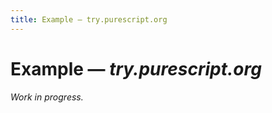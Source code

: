 ```yaml
---
title: Example — try.purescript.org
---
```



Example — _try.purescript.org_
==============================

_Work in progress._
